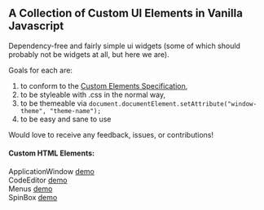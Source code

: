 ## A Collection of Custom UI Elements in Vanilla Javascript
Dependency-free and fairly simple ui widgets (some of which should probably not be widgets at all, but here we are).

Goals for each are:
1. to conform to the [Custom Elements Specification](https://html.spec.whatwg.org/multipage/scripting.html#custom-elements),
2. to be styleable with .css in the normal way,
3. to be themeable via `document.documentElement.setAttribute("window-theme", "theme-name");`
4. to be easy and sane to use

Would love to receive any feedback, issues, or contributions!

#### Custom HTML Elements:
ApplicationWindow [demo](https://shoottheluck.github.io/CustomElements/ApplicationWindow)<br>
CodeEditor [demo](https://shoottheluck.github.io/CustomElements/CodeEditor)<br>
Menus [demo](https://shoottheluck.github.io/CustomElements/Menus)<br>
SpinBox [demo](https://shoottheluck.github.io/CustomElements/SpinBox)<br>
